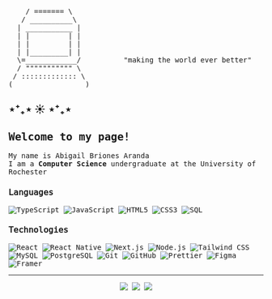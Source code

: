 <pre>
    / ======= \
   / __________\
  | ___________ |
  | |         | |
  | |         | |       
  | |_________| |
  \=____________/          "making the world ever better"         
  / """"""""""" \                            
 / ::::::::::::: \                        
(_________________)
</pre>


<h2>⋆⁺₊⋆ ☀︎ ⋆⁺₊⋆</h2>

<samp>
<h2>Welcome to my page!</h2>
<p>My name is Abigail Briones Aranda
</samp>

<br>

<samp>
I am a <strong>Computer Science</strong> undergraduate at the University of Rochester
</samp>


<h3>𝙻𝚊𝚗𝚐𝚞𝚊𝚐𝚎𝚜</h3>

<p>
  <img alt="TypeScript" src="https://img.shields.io/badge/-TypeScript-8aa9b0?style=flat-square&logo=typescript&logoColor=white" />
  <img alt="JavaScript" src="https://img.shields.io/badge/-JavaScript-b8ac6e?style=flat-square&logo=javascript&logoColor=white" />
  <img alt="HTML5" src="https://img.shields.io/badge/-HTML5-bc8b60?style=flat-square&logo=html5&logoColor=white" />
  <img alt="CSS3" src="https://img.shields.io/badge/-CSS3-988eaf?style=flat-square&logo=css3&logoColor=white" />
  <img alt="SQL" src="https://img.shields.io/badge/-SQL-7a7d9a?style=flat-square&logo=postgresql&logoColor=white" />
</p>
<h3>𝚃𝚎𝚌𝚑𝚗𝚘𝚕𝚘𝚐𝚒𝚎𝚜</h3>
<p>
  <img alt="React" src="https://img.shields.io/badge/-React-8aa9b0?style=flat-square&logo=react&logoColor=white" />
  <img alt="React Native" src="https://img.shields.io/badge/-React_Native-E28FA5?style=flat-square&logo=react&logoColor=white" />
  <img alt="Next.js" src="https://img.shields.io/badge/-Next.js-C49B9E?style=flat-square&logo=next.js&logoColor=white" />
  <img alt="Node.js" src="https://img.shields.io/badge/-Node.js-D26B82?style=flat-square&logo=node.js&logoColor=white" />
  <img alt="Tailwind CSS" src="https://img.shields.io/badge/-Tailwind_CSS-8aa9b0?style=flat-square&logo=tailwind-css&logoColor=white" />
  <img alt="MySQL" src="https://img.shields.io/badge/-MySQL-C49B9E?style=flat-square&logo=mysql&logoColor=white" />
  <img alt="PostgreSQL" src="https://img.shields.io/badge/-PostgreSQL-7a7d9a?style=flat-square&logo=postgresql&logoColor=white" />
  <img alt="Git" src="https://img.shields.io/badge/-Git-D26B82?style=flat-square&logo=git&logoColor=white" />
  <img alt="GitHub" src="https://img.shields.io/badge/-GitHub-C49B9E?style=flat-square&logo=github&logoColor=white" />
  <img alt="Prettier" src="https://img.shields.io/badge/-Prettier-D26B82?style=flat-square&logo=prettier&logoColor=white" />
  <img alt="Figma" src="https://img.shields.io/badge/-Figma-9788b0?style=flat-square&logo=figma&logoColor=white" />
  <img alt="Framer" src="https://img.shields.io/badge/-Framer-7a7d9a?style=flat-square&logo=framer&logoColor=white" />
</p>
<div >

------

<p align="center">
  <a href="https://www.linkedin.com/in/abigail-briones/" target="_blank"><img src="https://img.shields.io/badge/LinkedIn-8aa9b0?style=for-the-badge&logo=linkedin&logoColor=white"/></a>
  <a href="mailto:abigailbriones@email.com"><img src="https://img.shields.io/badge/Email-E28FA5?style=for-the-badge&logo=gmail&logoColor=white"/></a>
  <a href="https://x.com/abigailbrionesa"><img src="https://img.shields.io/badge/Twitter-7a7d9a?style=for-the-badge&logo=twitter&logoColor=white"/></a>
</p>
